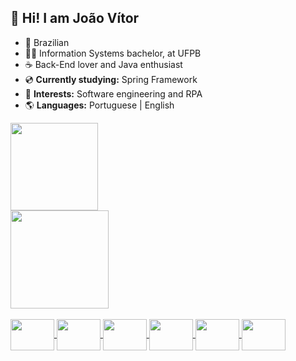 ## 💾 Hi! I am João Vítor

- 🌲 Brazilian
- 👨‍🎓 Information Systems bachelor, at UFPB
- ☕ Back-End lover and Java enthusiast
- 💿 **Currently studying:** Spring Framework
- 🌲 **Interests:** Software engineering and RPA
- 🌎 **Languages:** Portuguese | English

<div>
  <a href="https://github.com/floresdecarbono">
    <img height="140em" src="https://github-readme-stats.vercel.app/api?username=floresdecarbono&show_icons=true&theme=dark"/>
    <br>
    <img height="157em" src="https://github-readme-stats.vercel.app/api/top-langs/?username=floresdecarbono&layout=compact&theme=dark" />
</div>

<div style="display: inline_block">
  <br>
  <img align="center" height="50" width="70" src="https://cdn.jsdelivr.net/gh/devicons/devicon@latest/icons/html5/html5-original.svg" />
<img align="center" height="50" width="70" src="https://cdn.jsdelivr.net/gh/devicons/devicon@latest/icons/css3/css3-original.svg" />
  <img align="center" height="50" width="70" src="https://cdn.jsdelivr.net/gh/devicons/devicon@latest/icons/python/python-original.svg" />
  <img align="center" height="50" width="70" src="https://cdn.jsdelivr.net/gh/devicons/devicon@latest/icons/javascript/javascript-original.svg" />
  <img align="center" height="50" width="70" src="https://cdn.jsdelivr.net/gh/devicons/devicon@latest/icons/java/java-original.svg" />
  <img align="center" height="50" width="70" src="https://cdn.jsdelivr.net/gh/devicons/devicon@latest/icons/spring/spring-original.svg" />

  
</div>
<!--
**floresdecarbono/floresdecarbono** is a ✨ _special_ ✨ repository because its `README.md` (this file) appears on your GitHub profile.

Here are some ideas to get you started:

- 🔭 I’m currently working on ...
- 🌱 I’m currently learning ...
- 👯 I’m looking to collaborate on ...
- 🤔 I’m looking for help with ...
- 💬 Ask me about ...
- 📫 How to reach me: ...
- 😄 Pronouns: ...
- ⚡ Fun fact: ...
-->
